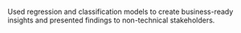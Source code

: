 Used regression and classification models to create business-ready insights and presented findings to non-technical stakeholders.

